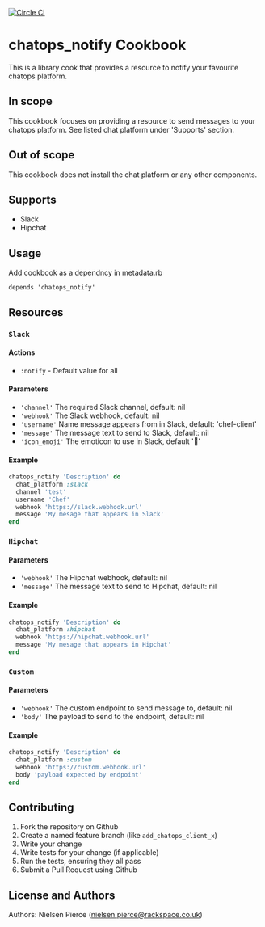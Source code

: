[![Circle CI](https://circleci.com/gh/rackspace-cookbooks/chatops_notify.svg?style=svg)](https://circleci.com/gh/rackspace-cookbooks/chatops_notify)  


chatops_notify Cookbook
=======================

This is a library cook that provides a resource to notify your favourite chatops platform.  


## In scope  

This cookbook focuses on providing a resource to send messages to your chatops platform. See listed chat platform under 'Supports' section.  


## Out of scope

This cookbook does not install the chat platform or any other components.  



Supports
------------
* Slack
* Hipchat


Usage
-----
Add cookbook as a dependncy in metadata.rb  

`depends 'chatops_notify'`


## Resources


### `Slack`  

#### Actions

* `:notify` - Default value for all

#### Parameters  

* `'channel'` The required Slack channel, default: nil
* `'webhook'` The Slack webhook, default: nil
* `'username'` Name message appears from in Slack, default: 'chef-client'
* `'message'`  The message text to send to Slack, default: nil
* `'icon_emoji'` The emoticon to use in Slack, default ':fork_and_knife:'

#### Example  

```ruby
chatops_notify 'Description' do
  chat_platform :slack
  channel 'test'
  username 'Chef'
  webhook 'https://slack.webhook.url'
  message 'My mesage that appears in Slack'
end
```

### `Hipchat`  

#### Parameters  

* `'webhook'` The Hipchat webhook, default: nil
* `'message'`  The message text to send to Hipchat, default: nil

#### Example 

```ruby
chatops_notify 'Description' do
  chat_platform :hipchat
  webhook 'https://hipchat.webhook.url'
  message 'My mesage that appears in Hipchat'
end
```

### `Custom`  

#### Parameters  

* `'webhook'` The custom endpoint to send message to, default: nil
* `'body'`  The payload to send to the endpoint, default: nil

#### Example 

```ruby
chatops_notify 'Description' do
  chat_platform :custom
  webhook 'https://custom.webhook.url'
  body 'payload expected by endpoint'
end
```


Contributing
------------

1. Fork the repository on Github  
2. Create a named feature branch (like `add_chatops_client_x`)  
3. Write your change  
4. Write tests for your change (if applicable)  
5. Run the tests, ensuring they all pass  
6. Submit a Pull Request using Github  

License and Authors
-------------------
Authors: Nielsen Pierce (nielsen.pierce@rackspace.co.uk)

